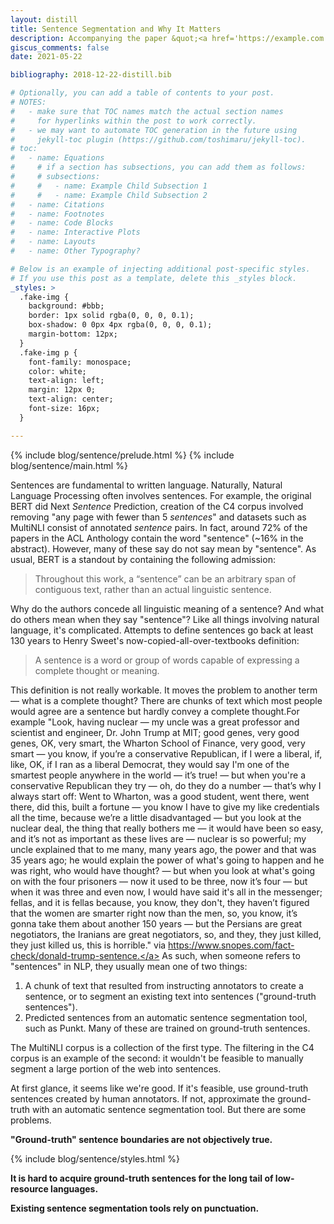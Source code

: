 ```yaml
---
layout: distill
title: Sentence Segmentation and Why It Matters
description: Accompanying the paper &quot;<a href='https://example.com'>Where’s the Point? Self-Supervised Multilingual Punctuation-Agnostic Sentence Segmentation</a>&quot; with Jonas Pfeiffer and Ivan Vulić, accepted at ACL 2023.
giscus_comments: false
date: 2021-05-22

bibliography: 2018-12-22-distill.bib

# Optionally, you can add a table of contents to your post.
# NOTES:
#   - make sure that TOC names match the actual section names
#     for hyperlinks within the post to work correctly.
#   - we may want to automate TOC generation in the future using
#     jekyll-toc plugin (https://github.com/toshimaru/jekyll-toc).
# toc:
#   - name: Equations
#     # if a section has subsections, you can add them as follows:
#     # subsections:
#     #   - name: Example Child Subsection 1
#     #   - name: Example Child Subsection 2
#   - name: Citations
#   - name: Footnotes
#   - name: Code Blocks
#   - name: Interactive Plots
#   - name: Layouts
#   - name: Other Typography?

# Below is an example of injecting additional post-specific styles.
# If you use this post as a template, delete this _styles block.
_styles: >
  .fake-img {
    background: #bbb;
    border: 1px solid rgba(0, 0, 0, 0.1);
    box-shadow: 0 0px 4px rgba(0, 0, 0, 0.1);
    margin-bottom: 12px;
  }
  .fake-img p {
    font-family: monospace;
    color: white;
    text-align: left;
    margin: 12px 0;
    text-align: center;
    font-size: 16px;
  }

---
```


{% include blog/sentence/prelude.html %}
{% include blog/sentence/main.html %}

Sentences are fundamental to written language. Naturally, Natural Language Processing often involves sentences. For example, the original BERT did Next *Sentence* Prediction, creation of the C4 corpus involved removing "any page with fewer than 5 *sentences*" and datasets such as MultiNLI consist of annotated *sentence* pairs. In fact, around 72% of the papers in the ACL Anthology contain the word "sentence" (~16% in the abstract). However, many of these say do not say mean by "sentence". As usual, BERT is a standout by containing the following admission:

> Throughout this work, a “sentence” can be an arbitrary span of contiguous text, rather than an actual linguistic sentence.

Why do the authors concede all linguistic meaning of a sentence? And what do others mean when they say "sentence"? Like all things involving natural language, it's complicated. Attempts to define sentences go back at least 130 years to Henry Sweet's now-copied-all-over-textbooks definition<d-cite key="sweet2014new"></d-cite>:

> A sentence is a word or group of words capable of expressing a complete thought or meaning.

This definition is not really workable. It moves the problem to another term — what is a complete thought? There are chunks of text which most people would agree are a sentence but hardly convey a complete thought.<d-footnote>For example "Look, having nuclear — my uncle was a great professor and scientist and engineer, Dr. John Trump at MIT; good genes, very good genes, OK, very smart, the Wharton School of Finance, very good, very smart — you know, if you’re a conservative Republican, if I were a liberal, if, like, OK, if I ran as a liberal Democrat, they would say I'm one of the smartest people anywhere in the world — it’s true! — but when you're a conservative Republican they try — oh, do they do a number — that’s why I always start off: Went to Wharton, was a good student, went there, went there, did this, built a fortune — you know I have to give my like credentials all the time, because we’re a little disadvantaged — but you look at the nuclear deal, the thing that really bothers me — it would have been so easy, and it’s not as important as these lives are — nuclear is so powerful; my uncle explained that to me many, many years ago, the power and that was 35 years ago; he would explain the power of what's going to happen and he was right, who would have thought? — but when you look at what's going on with the four prisoners — now it used to be three, now it’s four — but when it was three and even now, I would have said it's all in the messenger; fellas, and it is fellas because, you know, they don't, they haven’t figured that the women are smarter right now than the men, so, you know, it’s gonna take them about another 150 years — but the Persians are great negotiators, the Iranians are great negotiators, so, and they, they just killed, they just killed us, this is horrible." via <a href="https://www.snopes.com/fact-check/donald-trump-sentence">https://www.snopes.com/fact-check/donald-trump-sentence.</a></d-footnote> As such, when someone refers to "sentences" in NLP, they usually mean one of two things:

1. A chunk of text that resulted from instructing annotators to create a sentence, or to segment an existing text into sentences ("ground-truth sentences").
2. Predicted sentences from an automatic sentence segmentation tool, such as Punkt. Many of these are trained on ground-truth sentences.

The MultiNLI corpus is a collection of the first type. The filtering in the C4 corpus is an example of the second: it wouldn't be feasible to manually segment a large portion of the web into sentences. 

At first glance, it seems like we're good. If it's feasible, use ground-truth sentences created by human annotators. If not, approximate the ground-truth with an automatic sentence segmentation tool. But there are some problems.

__"Ground-truth" sentence boundaries are not objectively true.__

{% include blog/sentence/styles.html %}

__It is hard to acquire ground-truth sentences for the long tail of low-resource languages.__

__Existing sentence segmentation tools rely on punctuation.__